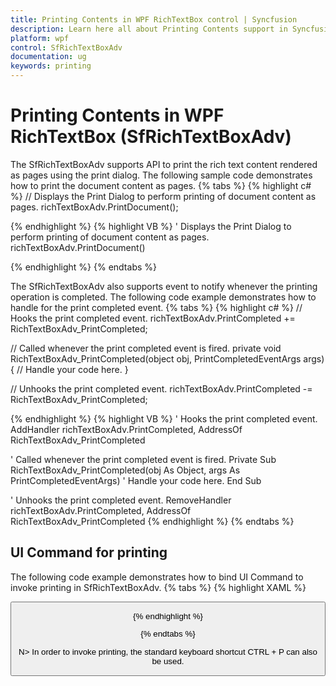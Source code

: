```yaml
---
title: Printing Contents in WPF RichTextBox control | Syncfusion
description: Learn here all about Printing Contents support in Syncfusion WPF RichTextBox (SfRichTextBoxAdv) control and more.
platform: wpf
control: SfRichTextBoxAdv
documentation: ug
keywords: printing
---
```

# Printing Contents in WPF RichTextBox (SfRichTextBoxAdv)

The SfRichTextBoxAdv supports API to print the rich text content rendered as pages using the print dialog.
The following sample code demonstrates how to print the document content as pages.
{% tabs %}
{% highlight c# %}
// Displays the Print Dialog to perform printing of document content as pages.
richTextBoxAdv.PrintDocument();


{% endhighlight %}
{% highlight VB %}
' Displays the Print Dialog to perform printing of document content as pages.
richTextBoxAdv.PrintDocument()


{% endhighlight %}
{% endtabs %}

The SfRichTextBoxAdv also supports event to notify whenever the printing operation is completed. The following code example demonstrates how to handle for the print completed event.
{% tabs %}
{% highlight c# %}
// Hooks the print completed event.
richTextBoxAdv.PrintCompleted += RichTextBoxAdv_PrintCompleted;

// Called whenever the print completed event is fired.
private void RichTextBoxAdv_PrintCompleted(object obj, PrintCompletedEventArgs args)
{
    // Handle your code here.
}

// Unhooks the print completed event.
richTextBoxAdv.PrintCompleted -= RichTextBoxAdv_PrintCompleted;


{% endhighlight %}
{% highlight VB %}
' Hooks the print completed event.
AddHandler richTextBoxAdv.PrintCompleted, AddressOf RichTextBoxAdv_PrintCompleted

' Called whenever the print completed event is fired.
Private Sub RichTextBoxAdv_PrintCompleted(obj As Object, args As PrintCompletedEventArgs)
	' Handle your code here.
End Sub

' Unhooks the print completed event.
RemoveHandler richTextBoxAdv.PrintCompleted, AddressOf RichTextBoxAdv_PrintCompleted
{% endhighlight %}
{% endtabs %}

## UI Command for printing

The following code example demonstrates how to bind UI Command to invoke printing in SfRichTextBoxAdv.
{% tabs %}
{% highlight XAML %}
<!-- Binds button to the PrintDocumentCommand -->
<Button Content="Print" Command="RichTextBoxAdv:SfRichTextBoxAdv.PrintDocumentCommand" CommandTarget="{Binding ElementName=richTextBoxAdv}" />


{% endhighlight %}

{% endtabs %}

N> In order to invoke printing, the standard keyboard shortcut CTRL + P can also be used.
